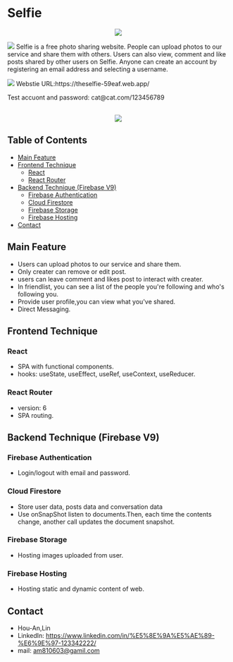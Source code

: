 # Selfie
<p align="center">
  <img src="https://user-images.githubusercontent.com/93252094/173016139-87a0c0ec-046d-4b1f-a6d0-44b4b52406fa.png" />
</p>

<p>
  <img src="https://user-images.githubusercontent.com/93252094/173021335-77343e70-b743-4211-967c-ceed96cbaf7a.png"/>
  Selfie is a free photo sharing website. People can upload photos to our service and share them with others. Users can also view, comment and like posts shared by    other users on Selfie. Anyone can create an account by registering an email address and selecting a username.
</p>
<p>
  <img src="https://user-images.githubusercontent.com/93252094/173026944-30e89b38-1971-4905-8fa8-3200dd9e4a73.png"/>
    Webstie URL:https://theselfie-59eaf.web.app/
</p>
Test accuont and password: cat@cat.com/123456789<br />
<br />
<p align="center">
  <img src="https://user-images.githubusercontent.com/93252094/173027154-edc8fbd6-905c-4db0-a5a2-f0798eb59ab1.gif" />
</p>

## Table of Contents ##
+ [Main Feature](#main-feature)
+ [Frontend Technique](#frontend-technique)
    + [React](#react)
    + [React Router](#react-router)
+ [Backend Technique (Firebase V9)](#backend-technique-firebase-v9)
    + [Firebase Authentication](#firebase-authentication)
    + [Cloud Firestore](#cloud-firestore)
    + [Firebase Storage](#firebase-storage)
    + [Firebase Hosting](#firebase-hosting)
+ [Contact](#contact)
## Main Feature
+ Users can upload photos to our service and share them.
+ Only creater can remove or edit post.
+ users can leave comment and likes post to interact with creater.
+ In friendlist, you can see a list of the people you're following and who's following you.
+ Provide user profile,you can view what you've shared.
+ Direct Messaging.
## Frontend Technique
### React
+ SPA with functional components.
+ hooks: useState, useEffect, useRef, useContext, useReducer.
### React Router
+ version: 6
+ SPA routing. 
## Backend Technique (Firebase V9)
### Firebase Authentication
+ Login/logout with email and password.
### Cloud Firestore
+ Store user data, posts data and conversation data
+ Use onSnapShot listen to documents.Then, each time the contents change, another call updates the document snapshot.
### Firebase Storage
+ Hosting images uploaded from user.
### Firebase Hosting
+ Hosting static and dynamic content of web.
## Contact
+ Hou-An,Lin
+ LinkedIn: https://www.linkedin.com/in/%E5%8E%9A%E5%AE%89-%E6%9E%97-123342222/
+ mail: am810603@gamil.com
